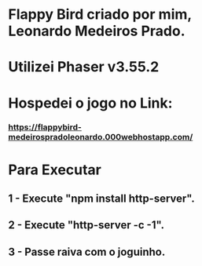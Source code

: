 # Flappy Bird criado por mim, Leonardo Medeiros Prado.
# Utilizei Phaser v3.55.2
# Hospedei o jogo no Link: 
### https://flappybird-medeirospradoleonardo.000webhostapp.com/

# Para Executar

## 1 - Execute "npm install http-server".
## 2 - Execute "http-server -c -1".
## 3 - Passe raiva com o joguinho.
